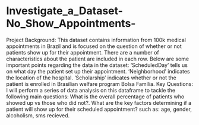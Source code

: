 # Investigate_a_Dataset-No_Show_Appointments-

Project Background:
This dataset contains information from 100k medical appointments in Brazil and is focused on the question of whether or not patients show up for their appointment. There are a number of characteristics about the patient are included in each row. Below are some important points regarding the data in the dataset:
‘ScheduledDay’ tells us on what day the patient set up their appointment.
‘Neighborhood’ indicates the location of the hospital.
‘Scholarship’ indicates whether or not the patient is enrolled in Brasilian welfare program Bolsa Família.
Key Questions:
I will perform a series of data analysis on this dataframe to tackle the following main questions:
What is the overall percentage of patients who showed up vs those who did not?.
What are the key factors determining if a patient will show up for their scheduled appointment? such as: age, gender, alcoholism, sms recieved.
